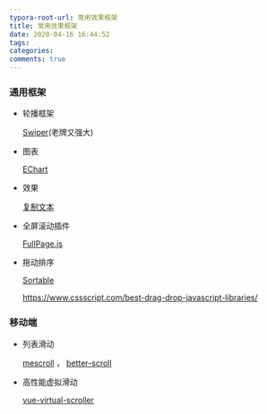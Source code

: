 ```yaml
---
typora-root-url: 常用效果框架
title: 常用效果框架
date: 2020-04-16 16:44:52
tags:
categories:
comments: true
---
```




### 通用框架

* 轮播框架

  [Swiper](https://www.swiper.com.cn/)(老牌又强大)

* 图表

  [EChart](https://www.echartsjs.com/zh/index.html)

* 效果

  [复制文本](http://www.clipboardjs.cn/)

* 全屏滚动插件

  [FullPage.js](https://www.dowebok.com/demo/2014/77/)
  
* 拖动排序

  [Sortable](https://github.com/SortableJS/Sortable#readme)

  https://www.cssscript.com/best-drag-drop-javascript-libraries/

### 移动端

* 列表滑动

  [mescroll](http://www.mescroll.com/reward.html?v=20200315) ， [better-scroll](https://github.com/ustbhuangyi/better-scroll)

* 高性能虚拟滑动

  [vue-virtual-scroller](https://www.npmjs.com/package/vue-virtual-scroller)

